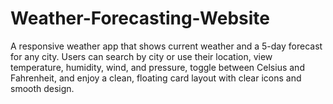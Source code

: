 # Weather-Forecasting-Website
A responsive weather app that shows current weather and a 5-day forecast for any city. Users can search by city or use their location, view temperature, humidity, wind, and pressure, toggle between Celsius and Fahrenheit, and enjoy a clean, floating card layout with clear icons and smooth design.
